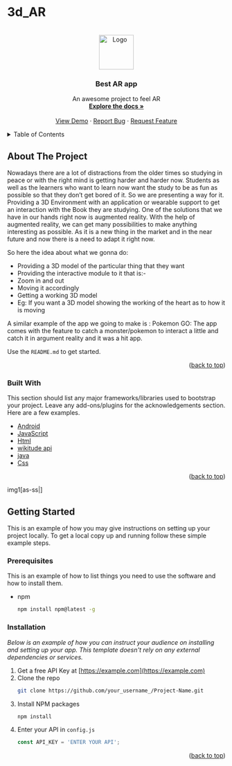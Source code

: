 # 3d_AR
<div id="top"></div>
<!--
*** Thanks for checking out the Best-README-Template. If you have a suggestion
*** that would make this better, please fork the repo and create a pull request
*** or simply open an issue with the tag "enhancement".
*** Don't forget to give the project a star!
*** Thanks again! Now go create something AMAZING! :D
-->



<!-- PROJECT SHIELDS -->
<!--
*** I'm using markdown "reference style" links for readability.
*** Reference links are enclosed in brackets [ ] instead of parentheses ( ).
*** See the bottom of this document for the declaration of the reference variables
*** for contributors-url, forks-url, etc. This is an optional, concise syntax you may use.
*** https://www.markdownguide.org/basic-syntax/#reference-style-links
-->
<!-- [![Contributors][contributors-shield]][contributors-url]
[![Forks][forks-shield]][forks-url]
[![Stargazers][stars-shield]][stars-url]
[![Issues][issues-shield]][issues-url]
[![MIT License][license-shield]][license-url]
[![LinkedIn][linkedin-shield]][linkedin-url] -->



<!-- PROJECT LOGO -->
<br />
<div align="center">
  <a href="https://github.com/othneildrew/Best-README-Template">
    <img src="https://i.pinimg.com/originals/4a/70/7c/4a707c7d84ffffb8158cb82563fbc052.png" alt="Logo" width="80" height="80">
  </a>

  <h3 align="center">Best AR  app</h3>

  <p align="center">
    An awesome project to feel AR 
    <br />
    <a href="https://github.com/othneildrew/Best-README-Template"><strong>Explore the docs »</strong></a>
    <br />
    <br />
    <a href="#">View Demo</a>
    ·
    <a href="#">Report Bug</a>
    ·
    <a href="https://github.com/othneildrew/Best-README-Template/issues">Request Feature</a>
  </p>
</div>



<!-- TABLE OF CONTENTS -->
<details>
  <summary>Table of Contents</summary>
  <ol>
    <li>
      <a href="#about-the-project">About The Project</a>
      <ul>
        <li><a href="#built-with">Built With</a></li>
      </ul>
    </li>
    <li>
      <a href="#getting-started">Getting Started</a>
      <ul>
        <li><a href="#prerequisites">Prerequisites</a></li>
        <li><a href="#installation">Installation</a></li>
      </ul>
    </li>
    <li><a href="#usage">Usage</a></li>
    <li><a href="#roadmap">Roadmap</a></li>
    <li><a href="#contributing">Contributing</a></li>
    <li><a href="#license">License</a></li>
    <li><a href="#contact">Contact</a></li>
    <li><a href="#acknowledgments">Acknowledgments</a></li>
  </ol>
</details>



<!-- ABOUT THE PROJECT -->
## About The Project

Nowadays there are a lot of distractions from the older times so studying in peace or with the right mind is getting harder and harder now. Students as well as the learners who want to learn now want the study to be as fun as possible so that they don’t get bored of it. So we are presenting a way for it.
Providing a 3D Environment with an application or wearable support to get an interaction with the Book they are studying.
One of the solutions that we have in our hands right now is augmented reality. With the help of augmented reality, we can get many possibilities to make anything interesting as possible. As it is a new thing in the market and in the near future and now there is a need to adapt it right now.

So here the idea about what we gonna do:
* Providing a 3D model of the particular thing that they want
* Providing the interactive module to it that is:-
* Zoom in and out
* Moving it accordingly
* Getting a working 3D model
* Eg: If you want a 3D model showing the working of the heart as to how it is moving


A similar example of the app we going to make is :
Pokemon GO: The app comes with the feature to catch a monster/pokemon to interact a little and catch it in argument reality and it was a hit app.

Use the `README.md` to get started.

<p align="right">(<a href="#top">back to top</a>)</p>



### Built With

This section should list any major frameworks/libraries used to bootstrap your project. Leave any add-ons/plugins for the acknowledgements section. Here are a few examples.

* [Android](https://nextjs.org/)
* [JavaScript](https://reactjs.org/)
* [Html](https://html5.org)
* [wikitude api](https://angular.io/)
* [java](https://svelte.dev/)
* [Css](https://www.w3.org/TR/CSS/#css)


<p align="right">(<a href="#top">back to top</a>)</p>


<!--Uploding imgs -->

img1[as-ss|]

<!-- GETTING STARTED -->
## Getting Started

This is an example of how you may give instructions on setting up your project locally.
To get a local copy up and running follow these simple example steps.

### Prerequisites

This is an example of how to list things you need to use the software and how to install them.
* npm
  ```sh
  npm install npm@latest -g
  ```

### Installation

_Below is an example of how you can instruct your audience on installing and setting up your app. This template doesn't rely on any external dependencies or services._

1. Get a free API Key at [https://example.com](https://example.com)
2. Clone the repo
   ```sh
   git clone https://github.com/your_username_/Project-Name.git
   ```
3. Install NPM packages
   ```sh
   npm install
   ```
4. Enter your API in `config.js`
   ```js
   const API_KEY = 'ENTER YOUR API';
   ```

<p align="right">(<a href="#top">back to top</a>)</p>

